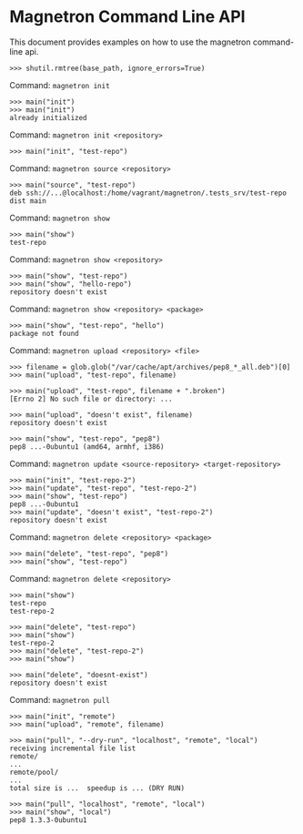 # Magnetron Command Line API

This document provides examples on how to use the magnetron command-line api.

    >>> shutil.rmtree(base_path, ignore_errors=True)

Command: `magnetron init`

    >>> main("init")
    >>> main("init")
    already initialized

Command: `magnetron init <repository>`

    >>> main("init", "test-repo")

Command: `magnetron source <repository>`

    >>> main("source", "test-repo")
    deb ssh://...@localhost:/home/vagrant/magnetron/.tests_srv/test-repo dist main

Command: `magnetron show`

    >>> main("show")
    test-repo

Command: `magnetron show <repository>`

    >>> main("show", "test-repo")
    >>> main("show", "hello-repo")
    repository doesn't exist

Command: `magnetron show <repository> <package>`

    >>> main("show", "test-repo", "hello")
    package not found

Command: `magnetron upload <repository> <file>`

    >>> filename = glob.glob("/var/cache/apt/archives/pep8_*_all.deb")[0]
    >>> main("upload", "test-repo", filename)

    >>> main("upload", "test-repo", filename + ".broken")
    [Errno 2] No such file or directory: ...

    >>> main("upload", "doesn't exist", filename)
    repository doesn't exist

    >>> main("show", "test-repo", "pep8")
    pep8 ...-0ubuntu1 (amd64, armhf, i386)

Command: `magnetron update <source-repository> <target-repository>`

    >>> main("init", "test-repo-2")
    >>> main("update", "test-repo", "test-repo-2")
    >>> main("show", "test-repo")
    pep8 ...-0ubuntu1
    >>> main("update", "doesn't exist", "test-repo-2")
    repository doesn't exist

Command: `magnetron delete <repository> <package>`

    >>> main("delete", "test-repo", "pep8")
    >>> main("show", "test-repo")

Command: `magnetron delete <repository>`

    >>> main("show")
    test-repo
    test-repo-2

    >>> main("delete", "test-repo")
    >>> main("show")
    test-repo-2
    >>> main("delete", "test-repo-2")
    >>> main("show")

    >>> main("delete", "doesnt-exist")
    repository doesn't exist

Command: `magnetron pull`

    >>> main("init", "remote")
    >>> main("upload", "remote", filename)

    >>> main("pull", "--dry-run", "localhost", "remote", "local")
    receiving incremental file list
    remote/
    ...
    remote/pool/
    ...
    total size is ...  speedup is ... (DRY RUN)

    >>> main("pull", "localhost", "remote", "local")
    >>> main("show", "local")
    pep8 1.3.3-0ubuntu1
